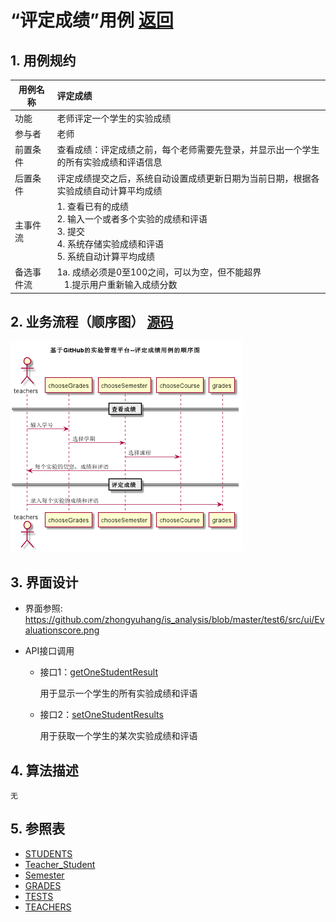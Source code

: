 <!-- markdownlint-disable MD033-->
<!-- 禁止MD033类型的警告 https://www.npmjs.com/package/markdownlint -->

# “评定成绩”用例 [返回](../../README.md)
## 1. 用例规约

|用例名称|评定成绩|
|-------|:-------------|
|功能|老师评定一个学生的实验成绩|
|参与者|老师|
|前置条件|查看成绩：评定成绩之前，每个老师需要先登录，并显示出一个学生的所有实验成绩和评语信息|
|后置条件| 评定成绩提交之后，系统自动设置成绩更新日期为当前日期，根据各实验成绩自动计算平均成绩|
|主事件流| 1. 查看已有的成绩 <br/> 2. 输入一个或者多个实验的成绩和评语  <br/> 3. 提交  <br/> 4. 系统存储实验成绩和评语<br/> 5. 系统自动计算平均成绩|
|备选事件流|1a. 成绩必须是0至100之间，可以为空，但不能超界 <br/>&nbsp;&nbsp; 1.提示用户重新输入成绩分数|


## 2. 业务流程（顺序图） [源码](../main/Evaluationscore.puml)
![sequence1](../../Evaluationscore.png) 

    
## 3. 界面设计
- 界面参照: https://github.com/zhongyuhang/is_analysis/blob/master/test6/src/ui/Evaluationscore.png

- API接口调用

    - 接口1：[getOneStudentResult](../mapper/getOneStudentResult.md)
        
        用于显示一个学生的所有实验成绩和评语
         
    - 接口2：[setOneStudentResults](../mapper/setOneStudentResults.md)
    
        用于获取一个学生的某次实验成绩和评语
    
## 4. 算法描述
    无
    
## 5. 参照表

- [STUDENTS](../DataDesign.md/#STUDENTS)
- [Teacher_Student](../DataDesign.md/#Teacher_Student)
- [Semester](../DataDesign.md/#Semester)
- [GRADES](../DataDesign.md/#GRADES)
- [TESTS](../DataDesign.md/#TESTS)
- [TEACHERS](../DataDesign.md/#TEACHERS)
